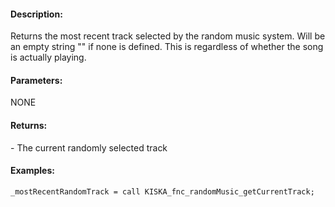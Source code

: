 #### Description:
Returns the most recent track selected by the random music system. Will be an empty string "" if none is defined. This is regardless of whether the song is actually playing.

#### Parameters:
NONE

#### Returns:
<STRING> - The current randomly selected track

#### Examples:
```sqf
_mostRecentRandomTrack = call KISKA_fnc_randomMusic_getCurrentTrack;
```

